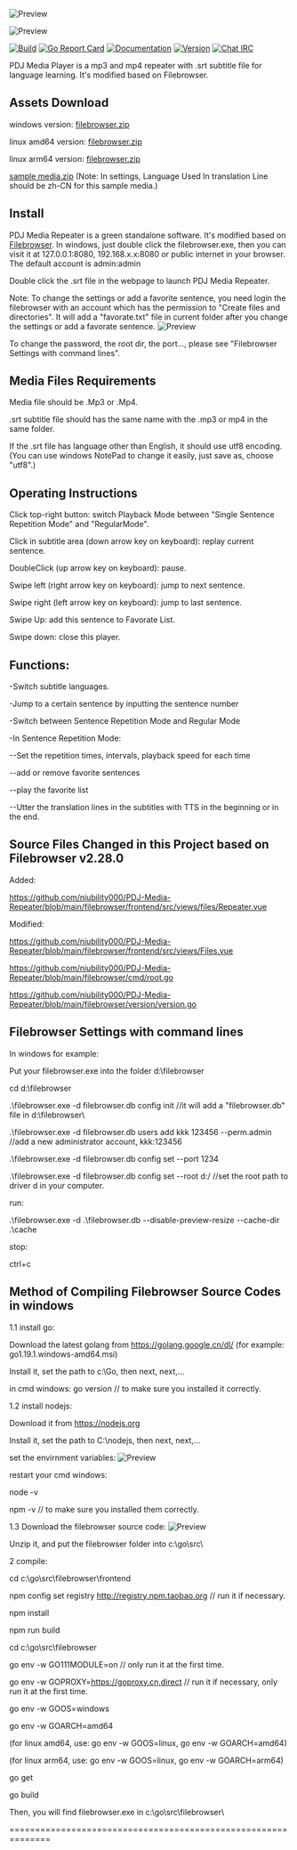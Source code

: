 ![Preview](https://github.com/niubility000/PDJ-Media-Repeater/blob/main/!!!notes/screenshot1.jpg)

![Preview](https://github.com/niubility000/PDJ-Media-Repeater/blob/main/!!!notes/screenshot2.jpg)

[![Build](https://github.com/filebrowser/filebrowser/actions/workflows/main.yaml/badge.svg)](https://github.com/filebrowser/filebrowser/actions/workflows/main.yaml)
[![Go Report Card](https://goreportcard.com/badge/github.com/filebrowser/filebrowser?style=flat-square)](https://goreportcard.com/report/github.com/filebrowser/filebrowser)
[![Documentation](https://img.shields.io/badge/godoc-reference-blue.svg?style=flat-square)](http://godoc.org/github.com/filebrowser/filebrowser)
[![Version](https://img.shields.io/github/release/filebrowser/filebrowser.svg?style=flat-square)](https://github.com/filebrowser/filebrowser/releases/latest)
[![Chat IRC](https://img.shields.io/badge/freenode-%23filebrowser-blue.svg?style=flat-square)](http://webchat.freenode.net/?channels=%23filebrowser)

PDJ Media Player is a mp3 and mp4 repeater with .srt subtitle file for language learning. It's modified based on Filebrowser. 

## Assets Download
windows version:
[filebrowser.zip](https://github.com/niubility000/PDJ-Media-Repeater/releases/download/v2.0/filebrowser-windows-64.zip)

linux amd64 version:
[filebrowser.zip](https://github.com/niubility000/PDJ-Media-Repeater/releases/download/v2.0/filebrowser-linux-amd64.zip)

linux arm64 version:
[filebrowser.zip](https://github.com/niubility000/PDJ-Media-Repeater/releases/download/v2.0/filebrowser-linux-arm64.zip)

[sample media.zip](https://github.com/niubility000/PDJ-Media-Repeater/files/14895563/sample.media.zip)
(Note: In settings, Language Used In translation Line should be zh-CN for this sample media.)

## Install
PDJ Media Repeater is a green standalone software. It's modified based on [Filebrowser](https://github.com/filebrowser/filebrowser). 
In windows, just double click the filebrowser.exe, then you can visit it at 127.0.0.1:8080, 192.168.x.x:8080 or public internet in your browser. The default account is admin:admin

Double click the .srt file in the webpage to launch PDJ Media Repeater. 

Note: To change the settings or add a favorite sentence, you need login the filebrowser with an account which has the permission to "Create files and directories".  It will add a "favorate.txt" file in current folder after you change the settings or add a favorate sentence. 
![Preview](https://github.com/niubility000/PDJ-Media-Repeater/blob/main/!!!notes/screenshot3.jpg)

To change the password, the root dir, the port..., please see "Filebrowser Settings with command lines". 

## Media Files Requirements

Media file should be .Mp3 or .Mp4.

.srt subtitle file should has the same name with the .mp3 or mp4 in the same folder. 

If the .srt file has language other than English, it should use utf8 encoding. (You can use windows NotePad to change it easily, just save as, choose "utf8".)

## Operating Instructions

Click top-right button: switch Playback Mode between "Single Sentence Repetition Mode" and "RegularMode".

Click in subtitle area (down arrow key on keyboard): replay current sentence.

DoubleClick (up arrow key on keyboard): pause.

Swipe left (right arrow key on keyboard): jump to next sentence.

Swipe right (left arrow key on keyboard): jump to last sentence.

Swipe Up: add this sentence to Favorate List.

Swipe down: close this player.

## Functions:

-Switch subtitle languages.

-Jump to a certain sentence by inputting the sentence number

-Switch between Sentence Repetition Mode and Regular Mode

-In Sentence Repetition Mode:

--Set the repetition times, intervals, playback speed for each time

--add or remove favorite sentences 

--play the favorite list

--Utter the translation lines in the subtitles with TTS in the beginning or in the end.

## Source Files Changed in this Project based on Filebrowser v2.28.0

Added:

https://github.com/niubility000/PDJ-Media-Repeater/blob/main/filebrowser/frontend/src/views/files/Repeater.vue

Modified:

https://github.com/niubility000/PDJ-Media-Repeater/blob/main/filebrowser/frontend/src/views/Files.vue

https://github.com/niubility000/PDJ-Media-Repeater/blob/main/filebrowser/cmd/root.go

https://github.com/niubility000/PDJ-Media-Repeater/blob/main/filebrowser/version/version.go

## Filebrowser Settings with command lines

In windows for example:

Put your filebrowser.exe into the folder d:\filebrowser

cd d:\filebrowser

.\filebrowser.exe -d filebrowser.db config init    //it will add a "filebrowser.db" file in d:\filebrowser\

.\filebrowser.exe -d filebrowser.db users add kkk 123456 --perm.admin   //add a new administrator account, kkk:123456

.\filebrowser.exe -d filebrowser.db config set --port 1234

.\filebrowser.exe -d filebrowser.db config set --root d:/     //set the root path to driver d in your computer.

run:

.\filebrowser.exe -d .\filebrowser.db --disable-preview-resize --cache-dir .\cache

stop:

ctrl+c

## Method of Compiling Filebrowser Source Codes in windows

1.1 install go:

Download the latest golang from https://golang.google.cn/dl/ (for example: go1.19.1.windows-amd64.msi)

Install it, set the path to c:\Go\, then next, next,...

in cmd windows:
go version   // to make sure you installed it correctly.

1.2 install nodejs:

Download it from https://nodejs.org

Install it, set the path to C:\nodejs\, then next, next,...

set the envirnment variables: 
![Preview](https://github.com/niubility000/PDJ-Media-Repeater/blob/main/!!!notes/screenshot4.jpg)

restart your cmd windows:

node -v

npm -v   // to make sure you installed them correctly.

1.3 Download the filebrowser source code:
![Preview](https://github.com/niubility000/PDJ-Media-Repeater/blob/main/!!!notes/screenshot5.jpg)

Unzip it, and put the filebrowser folder into c:\go\src\

2 compile:

cd c:\go\src\filebrowser\frontend

npm config set registry http://registry.npm.taobao.org  // run it if necessary.

npm install

npm run build

cd c:\go\src\filebrowser

go env -w GO111MODULE=on   // only run it at the first time.

go env -w GOPROXY=https://goproxy.cn,direct    // run it if necessary, only run it at the first time.

go env -w GOOS=windows   

go env -w GOARCH=amd64  

(for linux amd64, use: go env -w GOOS=linux, go env -w GOARCH=amd64)

(for linux arm64, use: go env -w GOOS=linux, go env -w GOARCH=arm64)

go get   

go build

Then, you will find filebrowser.exe in c:\go\src\filebrowser\

==============================================================